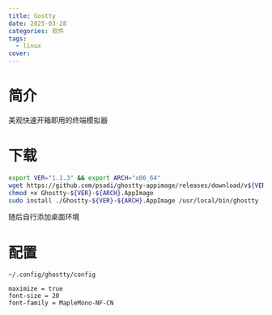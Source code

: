```yaml
---
title: Gostty
date: 2025-03-28
categories: 软件
tags:
  - linux
cover:
---
```

# 简介
美观快速开箱即用的终端模拟器

# 下载
```bash
export VER="1.1.3" && export ARCH="x86_64"
wget https://github.com/psadi/ghostty-appimage/releases/download/v${VER}/Ghostty-${VERSION}-${ARCH}.AppImage
chmod +x Ghostty-${VER}-${ARCH}.AppImage
sudo install ./Ghostty-${VER}-${ARCH}.AppImage /usr/local/bin/ghostty
```
随后自行添加桌面环境

# 配置
`~/.config/ghostty/config`
```
maximize = true
font-size = 20
font-family = MapleMono-NF-CN
```
